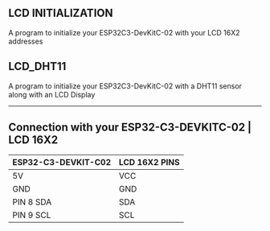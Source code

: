 LCD INITIALIZATION
----------------------------------------------

A program to initialize your ESP32C3-DevKitC-02 with your LCD 16X2 addresses


LCD_DHT11
----------------------------------------------

A program to initialize your ESP32C3-DevKitC-02 with a DHT11 sensor along with an LCD Display

-------------------------------------------------------
Connection with your ESP32-C3-DEVKITC-02  | LCD 16X2
-------------------------------------------------------
| ESP32-C3-DEVKIT-C02 | LCD 16X2 PINS | 
| --------------- | ---------------- | 
| 5V | VCC | 
| GND | GND | 
| PIN 8 SDA | SDA | 
| PIN 9 SCL | SCL | 
